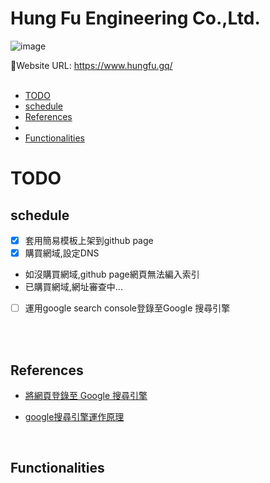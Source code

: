 # Hung Fu Engineering Co.,Ltd.
![image](https://user-images.githubusercontent.com/95430501/209788781-b8066a3c-c6da-4775-b5da-d33c9aa7850a.png)

🔗Website URL: https://www.hungfu.gq/
<br/>
<br/>
- [TODO](#TODO)
- [schedule](#schedule)
- [References](#References)
- 
- [Functionalities](#Functionalities)

# TODO
## schedule
-   [x] 套用簡易模板上架到github page
-   [x] 購買網域,設定DNS
-   如沒購買網域,github page網頁無法編入索引
-   已購買網域,網址審查中...
-   [ ] 運用google search console登錄至Google 搜尋引擎

<br/>
<br/>

## References

- [將網頁登錄至 Google 搜尋引擎](https://jerrynest.io/add-page-google/comment-page-1/#comments)

- [google搜尋引擎運作原理](https://www.sun-exp.com/blog01?id=11)
<br/>

## Functionalities
